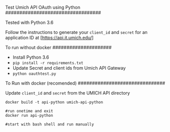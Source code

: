
Test Umich API OAuth using Python
##################################

Tested with Python 3.6

Follow the instructions to generate your `client_id` and `secret` for an application ID at [https://api.it.umich.edu/]

To run without docker
#####################

 * Install Python 3.6
 * `pip install -r requirements.txt`
 * Update Secret and client ids from Umich API Gateway
 * `python oauthtest.py`


To Run with docker (recomended)
###############################

Update `client_id` and `secret` from the UMICH API directory

	docker build -t api-python umich-api-python
	
	#run onetime and exit
	docker run api-python
	
	#start with bash shell and run manually
